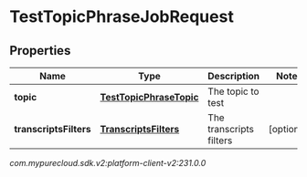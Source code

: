 # TestTopicPhraseJobRequest


## Properties

| Name | Type | Description | Notes |
| ------------ | ------------- | ------------- | ------------- |
| **topic** | [**TestTopicPhraseTopic**](TestTopicPhraseTopic) | The topic to test |  |
| **transcriptsFilters** | [**TranscriptsFilters**](TranscriptsFilters) | The transcripts filters |  [optional] |




_com.mypurecloud.sdk.v2:platform-client-v2:231.0.0_
